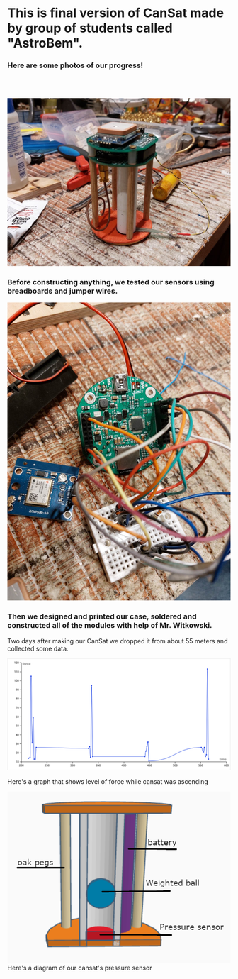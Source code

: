 # This is final version of CanSat made by group of students called "AstroBem".




### Here are some photos of our progress!
<br/><br/>

![335556536_242604421436743_6173211554007564831_n](https://github.com/astrobem/FINAL-VERSION/blob/main/CanSat-Progress/CanSat2.jpg)
### Before constructing anything, we tested our sensors using breadboards and jumper wires.
![breadboard](https://github.com/astrobem/FINAL-VERSION/blob/main/CanSat-Progress/CanSat1.jpg)
### Then we designed and printed our case, soldered and constructed all of the modules with help of Mr. Witkowski.

Two days after making our CanSat we dropped it from about 55 meters and collected some data.


<div align="center">
  <img src="https://github.com/astrobem/FINAL-VERSION/blob/main/CanSat-Progress/ascending.svg"/>
</div>


Here's a graph that shows level of force while cansat was ascending


<div align="center">
<img src="https://github.com/astrobem/FINAL-VERSION/blob/main/CanSat-Progress/diagram.png"/>
</div>
Here's a diagram of our cansat's pressure sensor 
